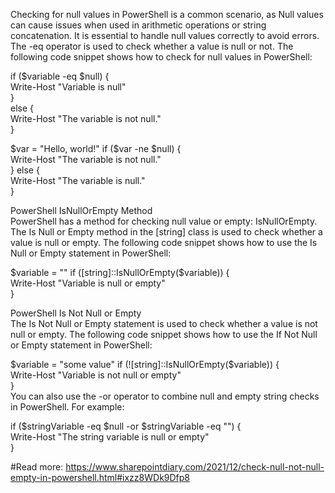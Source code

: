 Checking for null values in PowerShell is a common scenario, as Null values can cause issues when used in arithmetic operations or string concatenation. It is essential to handle null values correctly to avoid errors. The -eq operator is used to check whether a value is null or not. The following code snippet shows how to check for null values in PowerShell:  


if ($variable -eq $null) {  
    Write-Host "Variable is null"  
}  
else {  
    Write-Host "The variable is not null."  
}  



$var = "Hello, world!"  
if ($var -ne $null) {  
    Write-Host "The variable is not null."  
} else {  
    Write-Host "The variable is null."  
}  



PowerShell IsNullOrEmpty Method  
PowerShell has a method for checking null value or empty: IsNullOrEmpty. The Is Null or Empty method in the [string] class is used to check whether a value is null or empty. The following code snippet shows how to use the Is Null or Empty statement in PowerShell:  


$variable = ""  
if ([string]::IsNullOrEmpty($variable)) {  
    Write-Host "Variable is null or empty"  
}  


PowerShell Is Not Null or Empty  
The Is Not Null or Empty statement is used to check whether a value is not null or empty. The following code snippet shows how to use the If Not Null or Empty statement in PowerShell:  


$variable = "some value"  
if (![string]::IsNullOrEmpty($variable)) {  
    Write-Host "Variable is not null or empty"  
}  
You can also use the -or operator to combine null and empty string checks in PowerShell. For example:  


if ($stringVariable -eq $null -or $stringVariable -eq "") {  
    Write-Host "The string variable is null or empty"  
}  

#Read more: https://www.sharepointdiary.com/2021/12/check-null-not-null-empty-in-powershell.html#ixzz8WDk9Dfp8
